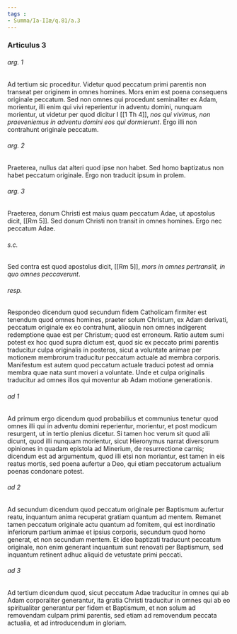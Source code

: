 ```yaml
---
tags : 
- Summa/Ia-IIæ/q.81/a.3
---
```


### Articulus 3

###### arg. 1
Ad tertium sic proceditur. Videtur quod peccatum primi parentis non transeat per originem in omnes homines. Mors enim est poena consequens originale peccatum. Sed non omnes qui procedunt seminaliter ex Adam, morientur, illi enim qui vivi reperientur in adventu domini, nunquam morientur, ut videtur per quod dicitur I [[1 Th 4]], *nos qui vivimus, non praeveniemus in adventu domini eos qui dormierunt*. Ergo illi non contrahunt originale peccatum.

###### arg. 2
Praeterea, nullus dat alteri quod ipse non habet. Sed homo baptizatus non habet peccatum originale. Ergo non traducit ipsum in prolem.

###### arg. 3
Praeterea, donum Christi est maius quam peccatum Adae, ut apostolus dicit, [[Rm 5]]. Sed donum Christi non transit in omnes homines. Ergo nec peccatum Adae.

###### s.c.
Sed contra est quod apostolus dicit, [[Rm 5]], *mors in omnes pertransiit, in quo omnes peccaverunt*.

###### resp.
Respondeo dicendum quod secundum fidem Catholicam firmiter est tenendum quod omnes homines, praeter solum Christum, ex Adam derivati, peccatum originale ex eo contrahunt, alioquin non omnes indigerent redemptione quae est per Christum; quod est erroneum. Ratio autem sumi potest ex hoc quod supra dictum est, quod sic ex peccato primi parentis traducitur culpa originalis in posteros, sicut a voluntate animae per motionem membrorum traducitur peccatum actuale ad membra corporis. Manifestum est autem quod peccatum actuale traduci potest ad omnia membra quae nata sunt moveri a voluntate. Unde et culpa originalis traducitur ad omnes illos qui moventur ab Adam motione generationis.

###### ad 1
Ad primum ergo dicendum quod probabilius et communius tenetur quod omnes illi qui in adventu domini reperientur, morientur, et post modicum resurgent, ut in tertio plenius dicetur. Si tamen hoc verum sit quod alii dicunt, quod illi nunquam morientur, sicut Hieronymus narrat diversorum opiniones in quadam epistola ad Minerium, de resurrectione carnis; dicendum est ad argumentum, quod illi etsi non moriantur, est tamen in eis reatus mortis, sed poena aufertur a Deo, qui etiam peccatorum actualium poenas condonare potest.

###### ad 2
Ad secundum dicendum quod peccatum originale per Baptismum aufertur reatu, inquantum anima recuperat gratiam quantum ad mentem. Remanet tamen peccatum originale actu quantum ad fomitem, qui est inordinatio inferiorum partium animae et ipsius corporis, secundum quod homo generat, et non secundum mentem. Et ideo baptizati traducunt peccatum originale, non enim generant inquantum sunt renovati per Baptismum, sed inquantum retinent adhuc aliquid de vetustate primi peccati.

###### ad 3
Ad tertium dicendum quod, sicut peccatum Adae traducitur in omnes qui ab Adam corporaliter generantur, ita gratia Christi traducitur in omnes qui ab eo spiritualiter generantur per fidem et Baptismum, et non solum ad removendam culpam primi parentis, sed etiam ad removendum peccata actualia, et ad introducendum in gloriam.

